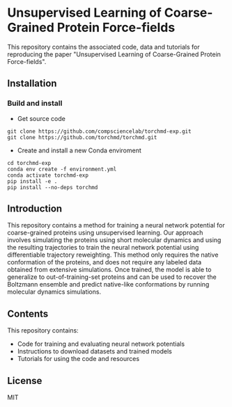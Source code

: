 # Unsupervised Learning of Coarse-Grained Protein Force-fields 
This repository contains the associated code, data and tutorials for reproducing the paper "Unsupervised Learning of Coarse-Grained Protein Force-fields".

## Installation


### Build and install

- Get source code
```
git clone https://github.com/compsciencelab/torchmd-exp.git
git clone https://github.com/torchmd/torchmd.git
````

- Create and install a new Conda enviroment

```
cd torchmd-exp
conda env create -f environment.yml
conda activate torchmd-exp
pip install -e .
pip install --no-deps torchmd
```


## Introduction

This repository contains a method for training a neural network potential for coarse-grained proteins using unsupervised learning. Our approach involves simulating the proteins using short molecular dynamics and using the resulting trajectories to train the neural network potential using differentiable trajectory reweighting. This method only requires the native conformation of the proteins, and does not require any labeled data obtained from extensive simulations. Once trained, the model is able to generalize to out-of-training-set proteins and can be used to recover the Boltzmann ensemble and predict native-like conformations by running molecular dynamics simulations.

## Contents

This repository contains:

- Code for training and evaluating neural network potentials
- Instructions to download datasets and trained models
- Tutorials for using the code and resources

## License
MIT

